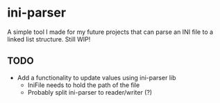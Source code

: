 # ini-parser
A simple tool I made for my future projects that can parse an INI file to a linked list structure. Still WIP!

## TODO
- Add a functionality to update values using ini-parser lib
  - IniFile needs to hold the path of the file
  - Probably split ini-parser to reader/writer (?)
